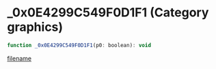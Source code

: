 # _0x0E4299C549F0D1F1 (Category graphics)

```js
function _0x0E4299C549F0D1F1(p0: boolean): void
```

[filename](_0x0E4299C549F0D1F1_m.md ':include')